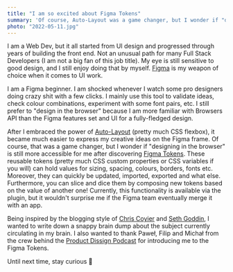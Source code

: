 ```yaml
---
title: "I am so excited about Figma Tokens"
summary: 'Of course, Auto-Layout was a game changer, but I wonder if "designing in the browser" is still more accessible for me after discovering Figma Tokens.'
photo: "2022-05-11.jpg"
---
```


I am a Web Dev, but it all started from UI design and progressed through years of building the front end. Not an unusual path for many Full Stack Developers (I am not a big fan of this job title). My eye is still sensitive to good design, and I still enjoy doing that by myself. [Figma](https://www.figma.com) is my weapon of choice when it comes to UI work.

I am a Figma beginner. I am shocked whenever I watch some pro designers doing crazy shit with a few clicks. I mainly use this tool to validate ideas, check colour combinations, experiment with some font pairs, etc. I still prefer to "design in the browser" because I am more familiar with Browsers API than the Figma features set and UI for a fully-fledged design.

After I embraced the power of [Auto-Layout](https://help.figma.com/hc/en-us/articles/5731482952599-Using-auto-layout) (pretty much CSS flexbox), it became much easier to express my creative ideas on the Figma frame. Of course, that was a game changer, but I wonder if "designing in the browser" is still more accessible for me after discovering [Figma Tokens](https://docs.tokens.studio). These reusable tokens (pretty much CSS custom properties or CSS variables if you will) can hold values for sizing, spacing, colours, borders, fonts etc. Moreover, they can quickly be updated, imported, exported and what else. Furthermore, you can slice and dice them by composing new tokens based on the value of another one! Currently, this functionality is available via the plugin, but it wouldn't surprise me if the Figma team eventually merge it with an app.

Being inspired by the blogging style of [Chris Coyier](https://chriscoyier.net) and [Seth Goddin](https://seths.blog), I wanted to write down a snappy brain dump about the subject currently circulating in my brain. I also wanted to thank Paweł, Filip and Michał from the crew behind the [Product Dissign Podcast](https://anchor.fm/product-dissign/) for introducing me to the Figma Tokens.

Until next time, stay curious 🧠
